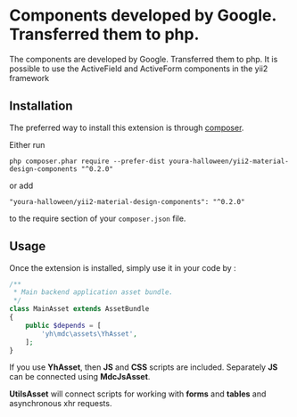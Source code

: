 # Components developed by Google. Transferred them to php.

The components are developed by Google. Transferred them to php. It is possible to use the ActiveField and ActiveForm components in the yii2 framework

## Installation

The preferred way to install this extension is through [composer](http://getcomposer.org/download/).

Either run

```
php composer.phar require --prefer-dist youra-halloween/yii2-material-design-components "^0.2.0"
```

or add

```
"youra-halloween/yii2-material-design-components": "^0.2.0"
```

to the require section of your `composer.json` file.

## Usage

Once the extension is installed, simply use it in your code by :

```php
/**
 * Main backend application asset bundle.
 */
class MainAsset extends AssetBundle
{
    public $depends = [
        'yh\mdc\assets\YhAsset',
    ];
}
```

If you use **YhAsset**, then **JS** and **CSS** scripts are included. Separately **JS** can be connected using **MdcJsAsset**.

**UtilsAsset** will connect scripts for working with **forms** and **tables** and asynchronous xhr requests.
